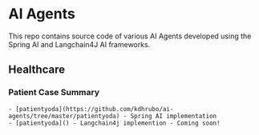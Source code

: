 # AI Agents

This repo contains source code of various AI Agents developed using the Spring AI and Langchain4J AI frameworks.

## Healthcare

### Patient Case Summary

    - [patientyoda](https://github.com/kdhrubo/ai-agents/tree/master/patientyoda) - Spring AI implementation
    - [patientyoda]() - Langchain4j implemention - Coming soon!
